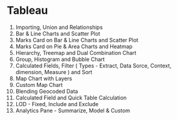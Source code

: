 # Tableau

01) Importing, Union and Relationships
02) Bar & Line Charts and Scatter Plot
03) Marks Card on Bar & Line Charts and Scatter Plot
04) Marks Card on Pie & Area Charts and Heatmap
05) Hierarchy, Treemap and Dual Combination Chart
06) Group, Histogram and Bubble Chart
07) Calculated Fields, Filter ( Types - Extract, Data Sorce, Context, dimension, Measure ) and Sort
08) Map Chart with Layers
09) Custom Map Chart
10) Blending Geocoded Data
11) Calculated Field and Quick Table Calculation
12) LOD - Fixed, Include and Exclude
13) Analytics Pane - Summarize, Model & Custom
